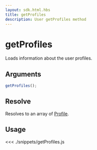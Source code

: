 ```yaml
---
layout: sdk.html.hbs
title: getProfiles
description: User getProfiles method
---
```


# getProfiles

Loads information about the user profiles.

## Arguments

```js
getProfiles();
```

## Resolve

Resolves to an array of [Profile](/sdk/js/6/profile).

## Usage

<<< ./snippets/getProfiles.js
